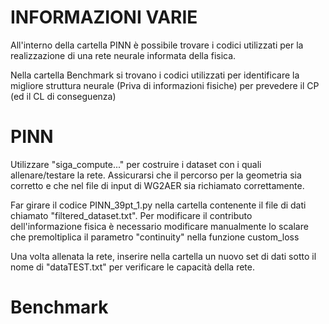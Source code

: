 # INFORMAZIONI VARIE
All'interno della cartella PINN è possibile trovare i codici utilizzati per la realizzazione di una rete neurale informata della fisica.

Nella cartella Benchmark si trovano i codici utilizzati per identificare la migliore struttura neurale (Priva di informazioni fisiche) per prevedere il CP (ed il CL di conseguenza)

# PINN
Utilizzare "siga_compute..." per costruire i dataset con i quali allenare/testare la rete.
Assicurarsi che il percorso per la geometria sia corretto e che nel file di input di WG2AER sia richiamato correttamente.

Far girare il codice PINN_39pt_1.py nella cartella contenente il file di dati chiamato "filtered_dataset.txt".
Per modificare il contributo dell'informazione fisica è necessario modificare manualmente lo scalare che premoltiplica il parametro "continuity" nella funzione custom_loss

Una volta allenata la rete, inserire nella cartella un nuovo set di dati sotto il nome di "dataTEST.txt" per verificare le capacità della rete.

# Benchmark
